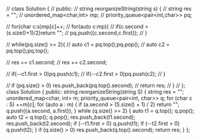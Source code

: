 // class Solution {
// public:
//     string reorganizeString(string s) {
//         string res = "";
//         unordered_map<char,int> mp;
//         priority_queue<pair<int,char>> pq;

//         for(char c:s)mp[c]++;
//         for(auto c:mp){
//             if(c.second > (s.size()+1)/2)return "";
//             pq.push({c.second,c.first});
//         }

//         while(pq.size() >= 2){
//             auto c1 = pq.top();pq.pop();
//             auto c2 = pq.top();pq.top();
            
//             res += c1.second;
//             res += c2.second;
            
//             if(--c1.first > 0)pq.push(c1);
//             if(--c2.first > 0)pq.push(c2);
//         }

//         if (pq.size() > 0) res.push_back(pq.top().second);
//         return res;
//     }
// };
class Solution {
public:
    string reorganizeString(string S) {
        string res = "";
        unordered_map<char, int> m;
        priority_queue<pair<int, char>> q;
        for (char c : S) ++m[c];
        for (auto a : m) {
            if (a.second > (S.size() + 1) / 2) return "";
            q.push({a.second, a.first});
        }
        while (q.size() >= 2) {
            auto t1 = q.top(); q.pop();
            auto t2 = q.top(); q.pop();
            res.push_back(t1.second);
            res.push_back(t2.second);
            if (--t1.first > 0) q.push(t1);
            if (--t2.first > 0) q.push(t2);
        }
        if (q.size() > 0) res.push_back(q.top().second);
        return res;
    }
};